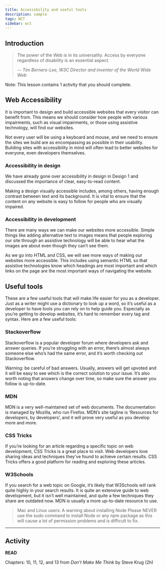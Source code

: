 ```yaml
---
title: Accessibility and useful tools
description: sample
tags: WCT
sidebar: wct
---
```


## Introduction

> The power of the Web is in its universality. Access by everyone regardless of disability is an essential aspect.
>
> -- <cite>Tim Berners-Lee, W3C Director and inventor of the World Wide Web</cite>

Note: This lesson contains 1 activity that you should complete.

## Web Accessibility

It is important to design and build accessible websites that every visitor can benefit from. This means we should consider how people with various impairments, such as visual impairments, or those using assistive technology, will find our websites.

Not every user will be using a keyboard and mouse, and we need to ensure the sites we build are as encompassing as possible in their usability. Building sites with accessibility in mind will often lead to better websites for everyone, even developers themselves.

### Accessibility in design

We have already gone over accessibility in design in Design 1 and discussed the importance of clear, easy-to-read content.

Making a design visually accessible includes, among others, having enough contrast between text and its background. It is vital to ensure that the content on any website is easy to follow for people who are visually impaired.

### Accessibility in development

There are many ways we can make our websites more accessible. Simple things like adding alternative text to images means that people exploring our site through an assistive technology will be able to hear what the images are about even though they can’t see them.

As we go into HTML and CSS, we will see more ways of making our websites more accessible. This includes using semantic HTML so that assistive technologies know which headings are most important and which links on the page are the most important ways of navigating the website.

## Useful tools

These are a few useful tools that will make life easier for you as a developer. Just as a writer might use a dictionary to look up a word, so it’s useful as a developer to have tools you can rely on to help guide you. Especially as you’re getting to develop websites, it’s hard to remember every tag and syntax. Here are a few useful tools:

### Stackoverflow

Stackoverflow is a popular developer forum where developers ask and answer queries. If you’re struggling with an error, there’s almost always someone else who’s had the same error, and it’s worth checking out Stackoverflow.

Warning: be careful of bad answers. Usually, answers will get upvoted and it will be easy to see which is the correct solution to your issue. It’s also worth noting that answers change over time, so make sure the answer you follow is up-to-date.

### MDN

MDN is a very well-maintained set of web documents. The documentation is managed by Mozilla, who run Firefox. MDN’s site tagline is ‘Resources for developers, by developers’, and it will prove very useful as you develop more and more.

### CSS Tricks

If you’re looking for an article regarding a specific topic on web development, CSS Tricks is a great place to visit. Web developers love sharing ideas and techniques they’ve found to achieve certain results. CSS Tricks offers a good platform for reading and exploring these articles.

### W3Schools

If you search for a web topic on Google, it’s likely that W3Schools will rank quite highly in your search results. It is quite an extensive guide to web development, but it isn’t well maintained, and quite a few techniques they share are outdated now. MDN is usually a more up-to-date resource to use.

> Mac and Linux users: A warning about installing Node Please NEVER use the sudo command to install Node or any npm package as this will cause a lot of permission problems and is difficult to fix.

<hr>

## Activity

**READ**

Chapters: 10, 11, 12, and 13 from <i>Don’t Make Me Think</i> by Steve Krug (2h)
